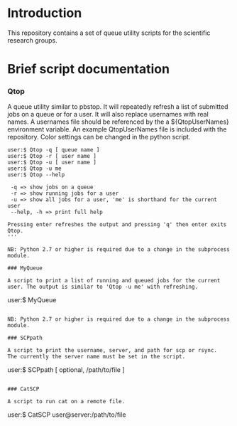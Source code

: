 # Introduction

This repository contains a set of queue utility scripts for the scientific
research groups.

# Brief script documentation 

### Qtop

A queue utility similar to pbstop. It will repeatedly refresh a list of
submitted jobs on a queue or for a user. It will also replace usernames with
real names. A usernames file should be referenced by the a ${QtopUserNames}
environment variable. An example QtopUserNames file is included with the
repository. Color settings can be changed in the python script.

```
user:$ Qtop -q [ queue name ]
user:$ Qtop -r [ user name ]
user:$ Qtop -u [ user name ]
user:$ Qtop -u me
user:$ Qtop --help

 -q => show jobs on a queue
 -r => show running jobs for a user
 -u => show all jobs for a user, 'me' is shorthand for the current user
 --help, -h => print full help

Pressing enter refreshes the output and pressing 'q' then enter exits Qtop.
'''

NB: Python 2.7 or higher is required due to a change in the subprocess module.

### MyQueue

A script to print a list of running and queued jobs for the current
user. The output is similar to 'Qtop -u me' with refreshing.

```
user:$ MyQueue
```

NB: Python 2.7 or higher is required due to a change in the subprocess module.

### SCPpath

A script to print the username, server, and path for scp or rsync.
The currently the server name must be set in the script.

```
user:$ SCPpath [ optional, /path/to/file ]
```

### CatSCP

A script to run cat on a remote file.

```
user:$ CatSCP user@server:/path/to/file
```
